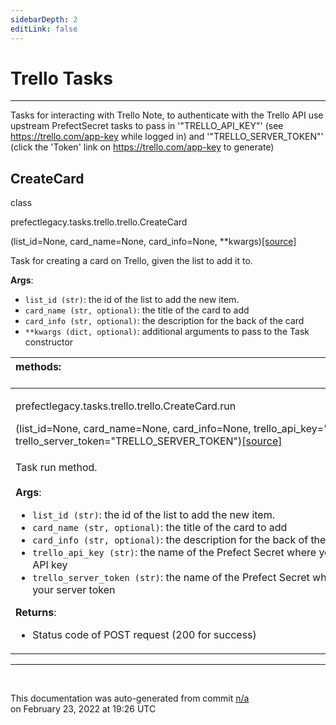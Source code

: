 ```yaml
---
sidebarDepth: 2
editLink: false
---
```

# Trello Tasks
---
Tasks for interacting with Trello
Note, to authenticate with the Trello API use upstream PrefectSecret tasks to pass in
'"TRELLO_API_KEY"' (see https://trello.com/app-key while logged in)
and '"TRELLO_SERVER_TOKEN"' (click the 'Token' link on https://trello.com/app-key to generate)
 ## CreateCard
 <div class='class-sig' id='prefect-tasks-trello-trello-createcard'><p class="prefect-sig">class </p><p class="prefect-class">prefectlegacy.tasks.trello.trello.CreateCard</p>(list_id=None, card_name=None, card_info=None, **kwargs)<span class="source"><a href="https://github.com/PrefectHQ/prefect/blob/master/src/prefectlegacy/tasks/trello/trello.py#L7">[source]</a></span></div>

Task for creating a card on Trello, given the list to add it to.

**Args**:   <ul class="args"><li class="args">`list_id (str)`: the id of the list to add the new item.   </li><li class="args">`card_name (str, optional)`: the title of the card to add   </li><li class="args">`card_info (str, optional)`: the description for the back of the card   </li><li class="args">`**kwargs (dict, optional)`: additional arguments to pass to the Task constructor</li></ul>

|methods: &nbsp;&nbsp;&nbsp;&nbsp;&nbsp;&nbsp;&nbsp;&nbsp;&nbsp;&nbsp;&nbsp;&nbsp;&nbsp;&nbsp;&nbsp;&nbsp;&nbsp;&nbsp;&nbsp;&nbsp;&nbsp;&nbsp;&nbsp;&nbsp;&nbsp;&nbsp;&nbsp;&nbsp;&nbsp;&nbsp;&nbsp;&nbsp;&nbsp;&nbsp;&nbsp;&nbsp;&nbsp;&nbsp;&nbsp;&nbsp;&nbsp;&nbsp;&nbsp;&nbsp;&nbsp;&nbsp;&nbsp;&nbsp;&nbsp;&nbsp;&nbsp;&nbsp;&nbsp;&nbsp;&nbsp;&nbsp;&nbsp;&nbsp;&nbsp;&nbsp;&nbsp;&nbsp;&nbsp;&nbsp;&nbsp;&nbsp;&nbsp;&nbsp;&nbsp;&nbsp;&nbsp;&nbsp;&nbsp;&nbsp;&nbsp;&nbsp;&nbsp;&nbsp;&nbsp;&nbsp;&nbsp;&nbsp;&nbsp;&nbsp;&nbsp;&nbsp;&nbsp;&nbsp;&nbsp;&nbsp;&nbsp;&nbsp;&nbsp;&nbsp;&nbsp;&nbsp;&nbsp;&nbsp;&nbsp;&nbsp;&nbsp;&nbsp;&nbsp;&nbsp;&nbsp;&nbsp;&nbsp;&nbsp;&nbsp;&nbsp;&nbsp;&nbsp;&nbsp;&nbsp;&nbsp;&nbsp;&nbsp;&nbsp;&nbsp;&nbsp;&nbsp;&nbsp;&nbsp;&nbsp;&nbsp;&nbsp;&nbsp;&nbsp;&nbsp;&nbsp;&nbsp;&nbsp;&nbsp;&nbsp;&nbsp;&nbsp;&nbsp;&nbsp;&nbsp;&nbsp;&nbsp;&nbsp;&nbsp;&nbsp;&nbsp;&nbsp;&nbsp;&nbsp;&nbsp;&nbsp;|
|:----|
 | <div class='method-sig' id='prefect-tasks-trello-trello-createcard-run'><p class="prefect-class">prefectlegacy.tasks.trello.trello.CreateCard.run</p>(list_id=None, card_name=None, card_info=None, trello_api_key=&quot;TRELLO_API_KEY&quot;, trello_server_token=&quot;TRELLO_SERVER_TOKEN&quot;)<span class="source"><a href="https://github.com/PrefectHQ/prefect/blob/master/src/prefectlegacy/tasks/trello/trello.py#L31">[source]</a></span></div>
<p class="methods">Task run method.<br><br>**Args**:   <ul class="args"><li class="args">`list_id (str)`: the id of the list to add the new item.   </li><li class="args">`card_name (str, optional)`: the title of the card to add   </li><li class="args">`card_info (str, optional)`: the description for the back of the card   </li><li class="args">`trello_api_key (str)`: the name of the Prefect Secret where you've stored your API key   </li><li class="args">`trello_server_token (str)`: the name of the Prefect Secret   where you've stored your server token</li></ul> **Returns**:   <ul class="args"><li class="args">Status code of POST request (200 for success)</li></ul></p>|

---
<br>


<p class="auto-gen">This documentation was auto-generated from commit <a href='https://github.com/PrefectHQ/prefect/commit/n/a'>n/a</a> </br>on February 23, 2022 at 19:26 UTC</p>